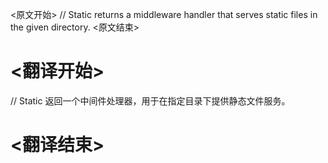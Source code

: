 
<原文开始>
// Static returns a middleware handler that serves static files in the given directory.
<原文结束>

# <翻译开始>
// Static 返回一个中间件处理器，用于在指定目录下提供静态文件服务。
# <翻译结束>

